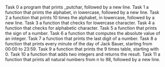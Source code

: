 Task 0 a program that prints _putchar, followed by a new line.
Task 1 a function that prints the alphabet, in lowercase, followed by a new line.
Task 2 a function that prints 10 times the alphabet, in lowercase, followed by a new line.
Task 3 a function that checks for lowercase character.
Task 4 a function that checks for alphabetic character.
Task 5  a function that prints the sign of a number.
Task 6 a function that computes the absolute value of an integer.
Task 7 a function that prints the last digit of a number.
Task 8 a function that prints every minute of the day of Jack Bauer, starting from 00:00 to 23:59.
Task 9 a function that prints the 9 times table, starting with 0.
Task 10 a function that adds two integers and returns the result.
Task 11 a function that prints all natural numbers from n to 98, followed by a new line.
